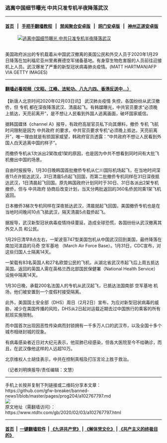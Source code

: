 ### 逃离中国细节曝光 中共只准专机半夜降落武汉
------------------------

#### [首页](https://github.com/gfw-breaker/banned-news1/blob/master/README.md) &nbsp;&nbsp;|&nbsp;&nbsp; [手把手翻墙教程](https://github.com/gfw-breaker/guides/wiki) &nbsp;&nbsp;|&nbsp;&nbsp; [禁闻聚合安卓版](https://github.com/gfw-breaker/bn-android) &nbsp;&nbsp;|&nbsp;&nbsp; [网门安卓版](https://github.com/oGate2/oGate) &nbsp;&nbsp;|&nbsp;&nbsp; [神州正道安卓版](https://github.com/SzzdOgate/update) 



<div><div class="featured_image">
 <a href="https://i.ntdtv.com/assets/uploads/2020/02/33-1.jpg" target="_blank">
  <figure>
   <img alt="逃离中国细节曝光 中共只准专机半夜降落武汉" src="https://i.ntdtv.com/assets/uploads/2020/02/33-1-800x450.jpg"/>
  </figure><br/>
 </a>
 <span class="caption">
  美国政府派出的专机载着从中国武汉撤离的美国公民和外交人员于2020年1月29日降落在加利福尼亚州里弗赛德空军储备基地。有身穿生物危害服的人员前往迎接机上人员。武汉爆发了严重的新型冠状病毒肺炎疫情。(MATT HARTMAN/AFP VIA GETTY IMAGES)
 </span>
</div>
</div><hr/>

#### [翻墙必看视频（文昭、江峰、法轮功、八九六四、香港反送中...）](http://167.172.214.107/home.html)

<div><div class="post_content" itemprop="articleBody">
 <p>
  【新唐人北京时间2020年02月03日讯】
  <ok href="https://www.ntdtv.com/gb/442749.htm">
   武汉肺炎疫情
  </ok>
  失控，各国纷纷从武汉撤侨，但
  <ok href="https://www.ntdtv.com/gb/专机.htm">
   专机
  </ok>
  都在深夜降落武汉、清晨起飞。有韩媒曝光，中共官员要求“必须晚上抵达，天亮前离开”，是不想让人民看到外国人逃离画面，破坏国家威信。
 </p>
 <p>
  据韩国媒体《channel A》报导，有政府高层官员私下向其爆料，撤侨
  <ok href="https://www.ntdtv.com/gb/专机.htm">
   专机
  </ok>
  飞航时间限制是因为
  <ok href="https://www.ntdtv.com/gb/中共政府.htm">
   中共政府
  </ok>
  的要求，中共官员要求专机“必须晚上抵达，天亮前离开”，唯一理由就是有损国家威望，韩政府官员透露：“中共政府不想让人民看到外国人白天逃离中国的样子”。
 </p>
 <p>
  而撤侨专机从1次派出2架改成1架的原因，也是因为中共不想看到同时间有大批飞机撤出中国的场景。
 </p>
 <p>
  自由时报报导，1月30日晚韩国首批撤侨专机从仁川国际机场起飞，在当地时间深夜11点许抵达武汉，31日清晨5点起飞回国，而第二批撤侨专机同样在31日深夜抵达武汉，1日清晨起飞回国。原先韩国政府计划同时于30日、31日各派出2架专机撤侨，但与
  <ok href="https://www.ntdtv.com/gb/中共政府.htm">
   中共政府
  </ok>
  协商后改变计划，当天分两批返回的360名侨民同乘1架飞机返回。
 </p>
 <p>
  日本撤侨3梯次专机同样在深夜抵达武汉，清晨就起飞回国，美国撤侨专机也是在当地时间晚间10点飞抵武汉，隔天清晨5点载侨起飞。
 </p>
 <p>
  据报导，武汉新型冠状病毒疫情持续蔓延，造成全球恐慌，各国纷纷从武汉撤离其
  <ok href="https://www.ntdtv.com/gb/外交人员.htm">
   外交人员
  </ok>
  和公民。
 </p>
 <p>
  1月29日清早8点左右，一架波音747型美国包机从中国武汉回到美国，最终降落在南加河滨县的马奇
  <ok href="https://www.ntdtv.com/gb/空军基地.htm">
   空军基地
  </ok>
  （March Air Force Base）。1月31日，CDC宣布，对这些归国人士隔离14天。
 </p>
 <p>
  一架载有83名英国人和27名欧盟公民的飞机，从湖北省武汉市起飞后上周五抵达英国。返回的英国人需在英格兰西北部国民保健署（National Health Service）设施中隔离14天。
 </p>
 <p>
  1月30日晚，承载200名法国人的专机从武汉起飞，已抵达法国南部
  <ok href="https://www.ntdtv.com/gb/空军基地.htm">
   空军基地
  </ok>
  机场，他们被安置到一个度假村接受隔离。
 </p>
 <p>
  此外，美国国土安全部（DHS）周日（2月2日）宣布，为应对新型冠状病毒的威胁，减少在美国传播的风险，DHS从2日起对运载近期去过中国旅行的乘客的所有航班实施限制。
 </p>
 <p>
  而中国首次出现因恶性传染病而封锁拥有一千多万人口的武汉市，以及全国十多个城市相继封城的现象。
 </p>
 <p>
  有病毒感染者近日对大纪元表示，他双肺已经感染，但各大医院至今不给确诊，而且，在武汉像他这样的人远超10万。
 </p>
 <p>
  北京维权人士胡佳表示，中共在控制真相及打压言论上胜于救治。
 </p>
 <p>
  （记者刘明焕报导/责任编辑：文慧）
 </p>
 <div class="single_ad">
 </div>
</div>
</div>
<hr/>
手机上长按并复制下列链接或二维码分享本文章：<br/>
https://github.com/gfw-breaker/banned-news1/blob/master/pages/prog204/a102767797.md <br/>
<a href='https://github.com/gfw-breaker/banned-news1/blob/master/pages/prog204/a102767797.md'><img src='https://github.com/gfw-breaker/banned-news1/blob/master/pages/prog204/a102767797.md.png'/></a> <br/>
原文地址（需翻墙访问）：https://www.ntdtv.com/gb/2020/02/03/a102767797.html


------------------------
#### [首页](https://github.com/gfw-breaker/banned-news1/blob/master/README.md) &nbsp;|&nbsp; [一键翻墙软件](https://github.com/gfw-breaker/nogfw/blob/master/README.md) &nbsp;| [《九评共产党》](https://github.com/gfw-breaker/9ping.md/blob/master/README.md#九评之一评共产党是什么) | [《解体党文化》](https://github.com/gfw-breaker/jtdwh.md/blob/master/README.md) | [《共产主义的终极目的》](https://github.com/gfw-breaker/gczydzjmd.md/blob/master/README.md)


<img src='http://gfw-breaker.win/banned-news/pages/prog204/a102767797.md' width='0px' height='0px'/>